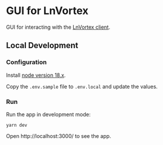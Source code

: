 # GUI for LnVortex

GUI for interacting with the [LnVortex client](https://github.com/ln-vortex/ln-vortex).

## Local Development

### Configuration

Install [node version 18.x](https://nodejs.org/en/about/releases/).

Copy the `.env.sample` file to `.env.local` and update the values.

### Run

Run the app in development mode:

```
yarn dev
```

Open http://localhost:3000/ to see the app.
